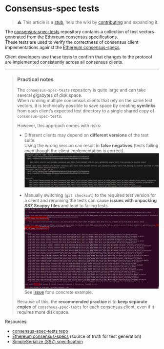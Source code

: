 # Consensus-spec tests

> :warning: This article is a [stub](https://en.wikipedia.org/wiki/Wikipedia:Stub), help the wiki by [contributing](/contributing.md) and expanding it.

The [consensus-spec-tests](https://github.com/ethereum/consensus-spec-tests) repository contains a collection of test vectors generated from the Ethereum consensus specifications.  
These tests are used to verify the correctness of consensus client implementations against the [Ethereum consensus-specs](https://github.com/ethereum/consensus-specs).

Client developers use these tests to confirm that changes to the protocol are implemented consistently across all consensus clients.  

---

> ### Practical notes
>
>The `consensus-spec-tests` repository is quite large and can take several gigabytes of disk space.  
When running multiple consensus clients that rely on the same test vectors, it is technically possible to save space by creating **symlinks** from each client’s expected test directory to a single shared copy of `consensus-spec-tests`.
>
>However, this approach comes with risks:
>- Different clients may depend on **different versions** of the test suite.  
  Using the wrong version can result in **false negatives** (tests failing even though the client implementation is correct).
    ![consensus-spec-tests-different-versions](./img/consensus-spec-tests-different-versions.png)
>    
>- Manually switching (`git checkout`) to the required test version for a client and rerunning the tests can cause **issues with unpacking SSZ Snappy files** and lead to failing tests.
    ![consensus-spec-tests-incorect-unpacking-SSZ](./img/consensus-spec-tests-incorect-unpacking-SSZ.png)
> See [issue](https://github.com/sntntn/grandine/issues/15) for a concrete example.
>
> Because of this, the **recommended practice** is to **keep separate copies** of `consensus-spec-tests` for each consensus client, even if it requires more disk space.




Resources:  
- [consensus-spec-tests repo](https://github.com/ethereum/consensus-spec-tests)  
- [Ethereum consensus-specs](https://github.com/ethereum/consensus-specs) (source of truth for test generation)  
- [SimpleSerialize (SSZ) specification](https://ethereum.github.io/consensus-specs/ssz/simple-serialize/)  

